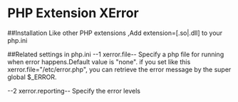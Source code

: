 PHP Extension XError
======

##Installation
Like other PHP extensions ,Add extension=[.so|.dll] to your php.ini

##Related settings in php.ini
--1 xerror.file--
   Specify a php file for running when error happens.Default value is "none".
if you set like this xerror.file="/etc/error.php", you can retrieve  the error message by the super global $_ERROR.

--2 xerror.reporting--
  Specify the error levels 




